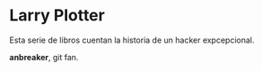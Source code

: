# Larry Plotter

Esta serie de libros cuentan la historia de un hacker expcepcional.

**anbreaker**, git fan.
